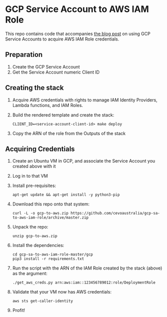 # GCP Service Account to AWS IAM Role

This repo contains code that accompanies [the blog post](https://cevo.com.au/post/2019-07-29-using-gcp-service-accounts-to-access-aws/) on
using GCP Service Accounts to acquire AWS IAM Role credentials.

## Preparation

1. Create the GCP Service Account
1. Get the Service Account numeric Client ID

## Creating the stack

1. Acquire AWS credentials with rights to manage IAM Identity Providers, Lambda
   functions, and IAM Roles.
1. Build the rendered template and create the stack:

    ```shell
    CLIENT_ID=<service-account-client-id> make deploy
    ```
1. Copy the ARN of the role from the Outputs of the stack

## Acquiring Credentials

1. Create an Ubuntu VM in GCP, and associate the Service Account you created above
   with it
1. Log in to that VM
1. Install pre-requisites:
    ```shell
    apt-get update && apt-get install -y python3-pip
    ```
1. Download this repo onto that system:

    ```shell
    curl -L -o gcp-to-aws.zip https://github.com/cevoaustralia/gcp-sa-to-aws-iam-role/archive/master.zip
    ```
1. Unpack the repo:
    ```shell
    unzip gcp-to-aws.zip
    ```
1. Install the dependencies:
    ```shell
    cd gcp-sa-to-aws-iam-role-master/gcp
    pip3 install -r requirements.txt
    ```
1. Run the script with the ARN of the IAM Role created by the stack (above) as
   the argument:
    ```shell
    ./get_aws_creds.py arn:aws:iam::123456789012:role/DeploymentRole
    ```
1. Validate that your VM now has AWS credentials:
    ```shell
    aws sts get-caller-identity
    ```
1. Profit!


